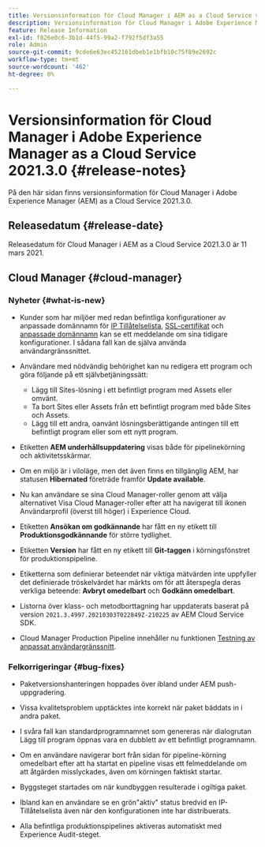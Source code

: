 ```yaml
---
title: Versionsinformation för Cloud Manager i AEM as a Cloud Service version 2021.3.0
description: Versionsinformation för Cloud Manager i Adobe Experience Manager (AEM) as a Cloud Service version 2021.3.0
feature: Release Information
exl-id: f826e0c6-3b1d-44f5-99a2-f792f5df3a55
role: Admin
source-git-commit: 9cde6e63ec452161dbeb1e1bfb10c75f89e2692c
workflow-type: tm+mt
source-wordcount: '462'
ht-degree: 0%

---
```


# Versionsinformation för Cloud Manager i Adobe Experience Manager as a Cloud Service 2021.3.0 {#release-notes}

På den här sidan finns versionsinformation för Cloud Manager i Adobe Experience Manager (AEM) as a Cloud Service 2021.3.0.

## Releasedatum {#release-date}

Releasedatum för Cloud Manager i AEM as a Cloud Service 2021.3.0 är 11 mars 2021.

## Cloud Manager {#cloud-manager}

### Nyheter {#what-is-new}

* Kunder som har miljöer med redan befintliga konfigurationer av anpassade domännamn för [IP Tillåtelselista](/help/implementing/cloud-manager/ip-allow-lists/managing-ip-allow-lists.md#pre-existing-cdn), [SSL-certifikat](/help/implementing/cloud-manager/managing-ssl-certifications/managing-certificates.md#pre-existing-cdn) och [anpassade domännamn](/help/implementing/cloud-manager/custom-domain-names/check-domain-name-status.md#pre-existing-cdn) kan se ett meddelande om sina tidigare konfigurationer. I sådana fall kan de själva använda användargränssnittet.

* Användare med nödvändig behörighet kan nu redigera ett program och göra följande på ett självbetjäningssätt:
   * Lägg till Sites-lösning i ett befintligt program med Assets eller omvänt.
   * Ta bort Sites eller Assets från ett befintligt program med både Sites och Assets.
   * Lägg till ett andra, oanvänt lösningsberättigande antingen till ett befintligt program eller som ett nytt program.

* Etiketten **AEM underhållsuppdatering** visas både för pipelinekörning och aktivitetsskärmar.

* Om en miljö är i viloläge, men det även finns en tillgänglig AEM, har statusen **Hibernated** företräde framför **Update available**.

* Nu kan användare se sina Cloud Manager-roller genom att välja alternativet Visa Cloud Manager-roller efter att ha navigerat till ikonen Användarprofil (överst till höger) i Experience Cloud.

* Etiketten **Ansökan om godkännande** har fått en ny etikett till **Produktionsgodkännande** för större tydlighet.

* Etiketten **Version** har fått en ny etikett till **Git-taggen** i körningsfönstret för produktionspipeline.

* Etiketterna som definierar beteendet när viktiga mätvärden inte uppfyller det definierade tröskelvärdet har märkts om för att återspegla deras verkliga beteende: **Avbryt omedelbart** och **Godkänn omedelbart**.

* Listorna över klass- och metodborttagning har uppdaterats baserat på version `2021.3.4997.20210303T022849Z-210225` av AEM Cloud Service SDK.

* Cloud Manager Production Pipeline innehåller nu funktionen [Testning av anpassat användargränssnitt](/help/implementing/cloud-manager/functional-testing.md#custom-ui-testing).

### Felkorrigeringar  {#bug-fixes}

* Paketversionshanteringen hoppades över ibland under AEM push-uppgradering.

* Vissa kvalitetsproblem upptäcktes inte korrekt när paket bäddats in i andra paket.

* I svåra fall kan standardprogramnamnet som genereras när dialogrutan Lägg till program öppnas vara en dubblett av ett befintligt programnamn.

* Om en användare navigerar bort från sidan för pipeline-körning omedelbart efter att ha startat en pipeline visas ett felmeddelande om att åtgärden misslyckades, även om körningen faktiskt startar.

* Byggsteget startades om när kundbyggen resulterade i ogiltiga paket.

* Ibland kan en användare se en grön&quot;aktiv&quot; status bredvid en IP-Tillåtelselista även när den konfigurationen inte har distribuerats.

* Alla befintliga produktionspipelines aktiveras automatiskt med Experience Audit-steget.
